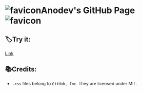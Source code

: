 # ![favicon](https://ophoperhpo.github.io/resources/imgs/logo_64.png)Anodev's GitHub Page![favicon](https://ophoperhpo.github.io/resources/imgs/logo_64.png)
## 🏷Try it:
[Link](https://ophoperhpo.github.io/)
## 📚Credits:
* `.css` files belong to `GitHub, Inc`. They are licensed under MIT.
